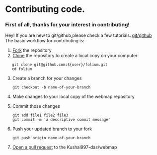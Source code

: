 # Contributing code.<br>
### First of all, thanks for your interest in contributing! <br>
Hey! If you are new to git/github,please check a few tutorials. [git/github](https://www.youtube.com/playlist?list=PLozRqGzj97d02YjR5JVqDwN2K0cAiT7VK) <br>
The basic workflow for contributing is:<br>
1. [Fork](https://help.github.com/articles/fork-a-repo/) the repository
2. [Clone](https://help.github.com/articles/cloning-a-repository/) the repository to create a local copy on your computer:
```
   git clone git@github.com:${user}/folium.git
   cd folium
   ```
3. Create a branch for your changes
   ```
   git checkout -b name-of-your-branch
   ```
4. Make changes to your local copy of the webmap repository

5. Commit those changes
   ```
   git add file1 file2 file3
   git commit -m 'a descriptive commit message'
   ```
6. Push your updated branch to your fork
   ```
   git push origin name-of-your-branch
   ```
7. [Open a pull request](https://help.github.com/articles/creating-a-pull-request/) to the Kushal997-das/webmap
